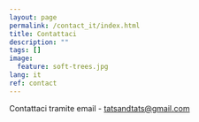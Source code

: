 ```yaml
---
layout: page
permalink: /contact_it/index.html
title: Contattaci
description: ""
tags: []
image:
  feature: soft-trees.jpg
lang: it
ref: contact
---
```


Contattaci tramite email - tatsandtats@gmail.com
